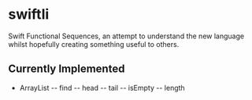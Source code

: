 swiftli
=======

Swift Functional Sequences, an attempt to understand the new language whilst hopefully creating something useful to others.

Currently Implemented
---------------------

- ArrayList
-- find
-- head
-- tail
-- isEmpty
-- length

